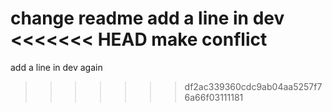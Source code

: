 change readme
add a line in dev
<<<<<<< HEAD
make conflict
=======
add a line in dev again
>>>>>>> df2ac339360cdc9ab04aa5257f76a66f03111181
